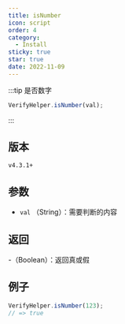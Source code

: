 ```yaml
---
title: isNumber
icon: script
order: 4
category:
  - Install
sticky: true
star: true
date: 2022-11-09
---
```


:::tip 是否数字
```js
VerifyHelper.isNumber(val);
```
:::

## 版本

`v4.3.1+`

## 参数

- `val` （String）：需要判断的内容

## 返回

-（Boolean）：返回真或假

## 例子

```js
VerifyHelper.isNumber(123);
// => true
```
